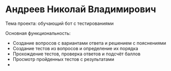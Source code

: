 # Андреев Николай Владимирович

Тема проекта: обучающий бот с тестированиями

Основная функциональность:

- Создание вопросов с вариантами ответа и решением с пояснениями
- Создание тестов из вопросов и определение их порядка
- Прохождение тестов, проверка ответов и подсчёт баллов
- Просмотр пройденных тестов с результатами
- 
